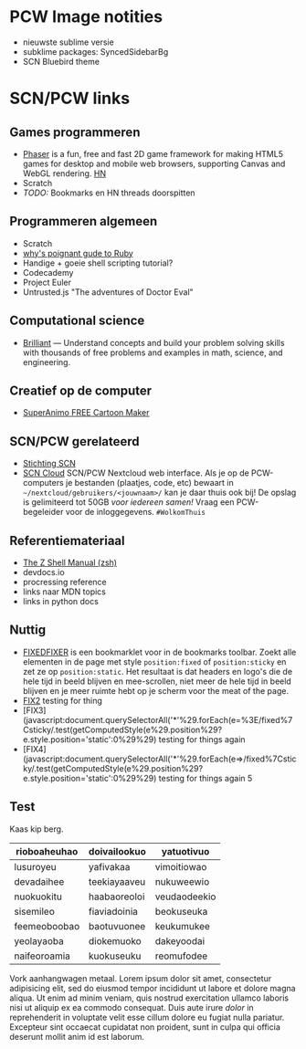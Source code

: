 # PCW Image notities

* nieuwste sublime versie
* subklime packages: SyncedSidebarBg
* SCN Bluebird theme

# SCN/PCW links

## Games programmeren

* [Phaser](https://github.com/photonstorm/phaser) is a fun, free and fast 2D game framework for making HTML5 games for desktop and mobile web browsers, supporting Canvas and WebGL rendering. [HN](https://news.ycombinator.com/item?id=16372375)
* Scratch
* *TODO:* Bookmarks en HN threads doorspitten

## Programmeren algemeen

* Scratch
* [why's poignant gude to Ruby](http://poignant.guide/book/chapter-1.html)
* Handige + goeie shell scripting tutorial?
* Codecademy
* Project Euler
* Untrusted.js "The adventures of Doctor Eval"

## Computational science

*  [Brilliant](https://brilliant.org/numberphile) — Understand concepts and build your problem solving skills with thousands of free problems and examples in math, science, and engineering.

## Creatief op de computer

* [SuperAnimo FREE Cartoon Maker](http://www.superanimo.com/)

## SCN/PCW gerelateerd

* [Stichting SCN](http://stichting-scn.nl/)
* [SCN Cloud]() SCN/PCW Nextcloud web interface. Als je op de PCW-computers je bestanden (plaatjes, code, etc) bewaart in `~/nextcloud/gebruikers/<jouwnaam>/` kan je daar thuis ook bij! De opslag is gelimiteerd tot 50GB *voor iedereen samen!* Vraag een PCW-begeleider voor de inloggegevens. `#WolkomThuis`

## Referentiemateriaal

* [The Z Shell Manual (zsh)](http://zsh.sourceforge.net/Doc/Release/index.html)
* devdocs.io
* procressing reference
* links naar MDN topics
* links in python docs

## Nuttig

* <a href="javascript:document.querySelectorAll('*').forEach(e=>/fixed|sticky/.test(getComputedStyle(e).position)?e.style.position='static':0))">FIXEDFIXER</a> is een bookmarklet voor in de bookmarks toolbar. Zoekt alle elementen in de page met style `position:fixed` of `position:sticky` en zet ze op `position:static`. Het resultaat is dat headers en logo's die de hele tijd in beeld blijven en mee-scrollen, niet meer de hele tijd in beeld blijven en je meer ruimte hebt op je scherm voor the meat of the page.
* [FIX2](javascript%3Adocument.querySelectorAll%28%27*%27%29.forEach%28e%3D%3E/fixed%7Csticky/.test%28getComputedStyle%28e%29.position%29%3Fe.style.position%3D%27static%27%3A0%29%29) testing for thing
* [FIX3](javascript:document.querySelectorAll('*'%29.forEach(e=%3E/fixed%7Csticky/.test(getComputedStyle(e%29.position%29?e.style.position='static':0%29%29) testing for things again
* [FIX4](javascript:document.querySelectorAll('*'%29.forEach(e=>/fixed%7Csticky/.test(getComputedStyle(e%29.position%29?e.style.position='static':0%29%29) testing for things again 5

## Test

Kaas kip berg.

rioboaheuhao | doivailookuo |   yatuotivuo
-------------|--------------|--------------
   lusuroyeu |    yafivakaa |  vimoitiowao
  devadaihee | teekiayaaveu |   nukuweewio
  nuokuokitu | haabaoreoloi | veudaodeekio
   sisemileo | fiaviadoinia |   beokuseuka
feemeoboobao |  baotuvuonee |   keukumukee
  yeolayaoba |   diokemuoko |   dakeyoodai
naifeoroamia |   kuokuseuku |   reomufodee

Vork aanhangwagen metaal. Lorem ipsum dolor sit amet, consectetur adipisicing elit, sed do eiusmod tempor incididunt ut labore et dolore magna aliqua. Ut enim ad minim veniam, quis nostrud exercitation ullamco laboris nisi ut aliquip ex ea commodo consequat. Duis aute irure *dolor* in reprehenderit in voluptate velit esse cillum dolore eu fugiat nulla pariatur. Excepteur sint occaecat cupidatat non proident, sunt in culpa qui officia deserunt mollit anim id est laborum.